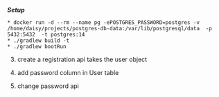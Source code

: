 **_Setup_**

    * docker run -d --rm --name pg -ePOSTGRES_PASSWORD=postgres -v /home/daisy/projects/postgres-db-data:/var/lib/postgresql/data  -p 5432:5432  -t postgres:14
    * ./gradlew build -t
    * ./gradlew bootRun

3. create a registration api
takes the user object

2. add password column in User table

3. change password api
